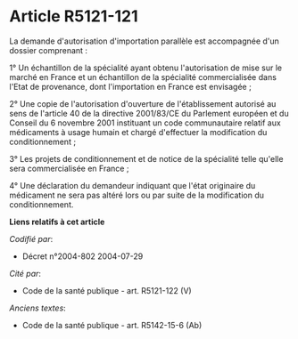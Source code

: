 # Article R5121-121

La demande d'autorisation d'importation parallèle est accompagnée d'un dossier comprenant :

1° Un échantillon de la spécialité ayant obtenu l'autorisation de mise sur le marché en France et un échantillon de la
spécialité commercialisée dans l'Etat de provenance, dont l'importation en France est envisagée ;

2° Une copie de l'autorisation d'ouverture de l'établissement autorisé au sens de l'article 40 de la directive 2001/83/CE du
Parlement européen et du Conseil du 6 novembre 2001 instituant un code communautaire relatif aux médicaments à usage humain
et chargé d'effectuer la modification du conditionnement ;

3° Les projets de conditionnement et de notice de la spécialité telle qu'elle sera commercialisée en France ;

4° Une déclaration du demandeur indiquant que l'état originaire du médicament ne sera pas altéré lors ou par suite de la
modification du conditionnement.

**Liens relatifs à cet article**

_Codifié par_:

  - Décret n°2004-802 2004-07-29

_Cité par_:

  - Code de la santé publique - art. R5121-122 (V)

_Anciens textes_:

  - Code de la santé publique - art. R5142-15-6 (Ab)
